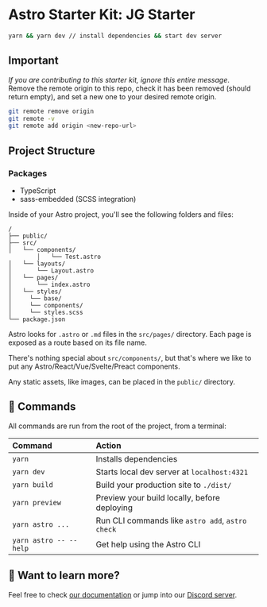 # Astro Starter Kit: JG Starter

```sh
yarn && yarn dev // install dependencies && start dev server
```

## Important 
*If you are contributing to this starter kit, ignore this entire message*.  
Remove the remote origin to this repo, check it has been removed (should return empty), and set a new one to your desired remote origin.
```sh
git remote remove origin
git remote -v
git remote add origin <new-repo-url>
```

## Project Structure
### Packages
 - TypeScript
 - sass-embedded (SCSS integration)

Inside of your Astro project, you'll see the following folders and files:

```text
/
├── public/
├── src/
│   └── components/
        │   └── Test.astro
│   └── layouts/
│       └── Layout.astro
│   └── pages/
│       └── index.astro
│   └── styles/
│     └── base/
│     └── components/
│     └── styles.scss
└── package.json
```

Astro looks for `.astro` or `.md` files in the `src/pages/` directory. Each page is exposed as a route based on its file name.

There's nothing special about `src/components/`, but that's where we like to put any Astro/React/Vue/Svelte/Preact components.

Any static assets, like images, can be placed in the `public/` directory.

## 🧞 Commands

All commands are run from the root of the project, from a terminal:

| Command                   | Action                                           |
| :------------------------ | :----------------------------------------------- |
| `yarn`             | Installs dependencies                            |
| `yarn dev`             | Starts local dev server at `localhost:4321`      |
| `yarn build`           | Build your production site to `./dist/`          |
| `yarn preview`         | Preview your build locally, before deploying     |
| `yarn astro ...`       | Run CLI commands like `astro add`, `astro check` |
| `yarn astro -- --help` | Get help using the Astro CLI                     |

## 👀 Want to learn more?

Feel free to check [our documentation](https://docs.astro.build) or jump into our [Discord server](https://astro.build/chat).
